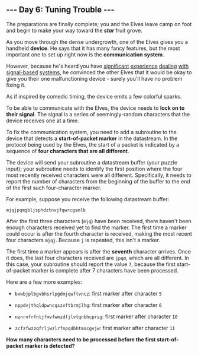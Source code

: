 ## --- Day 6: Tuning Trouble ---
The preparations are finally complete; you and the Elves leave camp on foot and begin to make your way toward the ***star*** fruit grove.
 
As you move through the dense undergrowth, one of the Elves gives you a handheld **device**. He says that it has many fancy features, but the most important one to set up right now is the **communication system**.
 
However, because he's heard you have [significant](/2016/day/6) [experience](/2016/day/25) [dealing](/2019/day/7) [with](/2019/day/9) [signal-based](/2019/day/16) [systems](/2021/day/25), he convinced the other Elves that it would be okay to give you their one malfunctioning device - surely you'll have no problem fixing it.
 
As if inspired by comedic timing, the device emits a few colorful sparks<!--- The magic smoke, on the other hand, seems to be contained... FOR NOW! -->.
 
To be able to communicate with the Elves, the device needs to **lock on to their signal**. The signal is a series of seemingly-random characters that the device receives one at a time.
 
To fix the communication system, you need to add a subroutine to the device that detects a **start-of-packet marker** in the datastream. In the protocol being used by the Elves, the start of a packet is indicated by a sequence of **four characters that are all different**.
 
The device will send your subroutine a datastream buffer (your puzzle input); your subroutine needs to identify the first position where the four most recently received characters were all different. Specifically, it needs to report the number of characters from the beginning of the buffer to the end of the first such four-character marker.
 
For example, suppose you receive the following datastream buffer:
 

```
mjqjpqmgbljsphdztnvjfqwrcgsmlb
```

 
After the first three characters (`mjq`) have been received, there haven't been enough characters received yet to find the marker. The first time a marker could occur is after the fourth character is received, making the most recent four characters `mjqj`. Because `j` is repeated, this isn't a marker.
 
The first time a marker appears is after the **seventh** character arrives. Once it does, the last four characters received are `jpqm`, which are all different. In this case, your subroutine should report the value `7`, because the first start-of-packet marker is complete after 7 characters have been processed.
 
Here are a few more examples:
 
 
- `bvwbjplbgvbhsrlpgdmjqwftvncz`: first marker after character `5`
 
- `nppdvjthqldpwncqszvftbrmjlhg`: first marker after character `6`
 
- `nznrnfrfntjfmvfwmzdfjlvtqnbhcprsg`: first marker after character `10`
 
- `zcfzfwzzqfrljwzlrfnpqdbhtmscgvjw`: first marker after character `11`
 
 
**How many characters need to be processed before the first start-of-packet marker is detected?**
 
